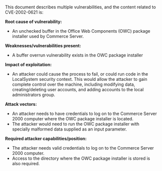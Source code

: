 This document describes multiple vulnerabilities, and the content related to CVE-2002-0621 is:

**Root cause of vulnerability:**
- An unchecked buffer in the Office Web Components (OWC) package installer used by Commerce Server.

**Weaknesses/vulnerabilities present:**
- A buffer overrun vulnerability exists in the OWC package installer

**Impact of exploitation:**
- An attacker could cause the process to fail, or could run code in the LocalSystem security context. This would allow the attacker to gain complete control over the machine, including modifying data, creating/deleting user accounts, and adding accounts to the local administrators group.

**Attack vectors:**
- An attacker needs to have credentials to log on to the Commerce Server 2000 computer where the OWC package installer is located.
- The attacker would need to run the OWC package installer with specially malformed data supplied as an input parameter.

**Required attacker capabilities/position:**
- The attacker needs valid credentials to log on to the Commerce Server 2000 computer.
- Access to the directory where the OWC package installer is stored is also required.